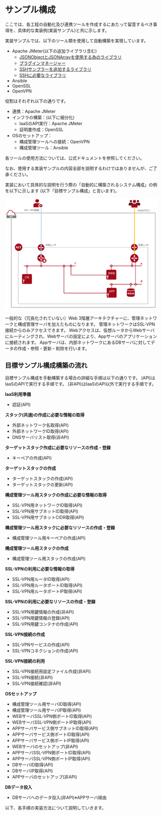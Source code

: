 # サンプル構成

ここでは、各工程の自動化及び連携ツールを作成するにあたって留意するべき事項を、具体的な実装例(実装サンプル)と共に示します。

実装サンプルでは、以下のツール類を使用して自動構築を実現しています。

- Apache JMeter(以下の追加ライブラリ含む)
  - [JSONObjectとJSONArrayを使用する為のライブラリ](http://central.maven.org/maven2/org/json/json/20160212/json-20160212.jar)
  - [プラグインマネージャー](https://jmeter-plugins.org/get/)
  - [SSHサンプラーを追加するライブラリ](https://jmeter-plugins.org/files/packages/ssh-sampler-1.1.1-SNAPSHOT.zip)
  - [SSHに必要なライブラリ](http://sourceforge.net/projects/jsch/files/jsch.jar/0.1.54/jsch-0.1.54.jar/download)
- Ansible
- OpenSSL
- OpenVPN

役割はそれぞれ以下の通りです。
- 連携：Apache JMeter
- インフラの構築：(以下に細分化)
  - IaaSのAPI実行：Apache JMeter
  - 証明書作成：OpenSSL
- OSのセットアップ：
  - 構成管理ツールへの接続：OpenVPN
  - 構成管理ツール：Ansible

各ツールの使用方法については、公式ドキュメントを参照してください。

なお、使用する実装サンプルの内容全部を説明するわけではありませんが、ご了承ください。

実装において具体的な説明を行う際の「自動的に構築されるシステム構成」の例を以下に示します (以下「目標サンプル構成」と言います)。

![目標サンプル構成](images/sample-system.png)

一般的な（冗長化されていない）Web 3階層アーキテクチャーに、管理ネットワークと構成管理サーバを加えたものになります。
管理ネットワークはSSL-VPN接続からのみアクセスできます。
Webアクセスは、仮想ルータからWebサーバにルーティングされ、Webサーバの設定により、Appサーバのアプリケーションに接続されます。
Appサーバは、内部ネットワークにあるDBサーバに対してデータの作成・参照・更新・削除を行います。

## 目標サンプル構成構築の流れ
目標サンプル構成を手動構築する場合の詳細な手順は以下の通りです。
(API)はIaaSのAPIで実行する手順です。
(非API)はIaaSのAPI以外で実行する手順です。

**IaaS利用準備**
- 認証(API)

**スタック(共通)の作成に必要な情報の取得**
- 外部ネットワーク名取得(API)
- 外部ネットワークID取得(API)
- DNSサーバリスト取得(非API)

**ターゲットスタック作成に必要なリソースの作成・登録**
- キーペアの作成(API)

**ターゲットスタックの作成**
- ターゲットスタックの作成(API)
- ターゲットスタックの更新(API)

**構成管理ツール用スタックの作成に必要な情報の取得**
- SSL-VPN用ネットワークID取得(API)
- SSL-VPN用サブネットID取得(API)
- SSL-VPN用サブネットCIDR取得(API)

**構成管理ツール用スタックに必要なリソースの作成・登録**
- 構成管理ツール用キーペアの作成(API)

**構成管理ツール用スタックの作成**
- 構成管理ツール用スタックの作成(API)

**SSL-VPNの利用に必要な情報の取得**
- SSL-VPN用ルータID取得(API)
- SSL-VPN用ルータポートID取得(API)
- SSL-VPN用ルータポートIP取得(API)

**SSL-VPNの利用に必要なリソースの作成・登録**
- SSL-VPN用鍵情報の作成(非API)
- SSL-VPN用鍵情報の登録(API)
- SSL-VPN用鍵コンテナの作成(API)

**SSL-VPN接続の作成**
- SSL-VPNサービスの作成(API)
- SSL-VPNコネクションの作成(API)

**SSL-VPN接続の利用**
- SSL-VPN接続用設定ファイル作成(非API)
- SSL-VPN接続(非API)
- SSL-VPN接続確認(非API)

**OSセットアップ**
- 構成管理ツール用サーバID取得(API)
- 構成管理ツール用サーバIP取得(API)
- WEBサーバSSL-VPN側ポートID取得(API)
- WEBサーバSSL-VPN側ポートIP取得(API)
- APPサーバサービス側サブネットID取得(API)
- APPサーバサービス側ポートID取得(API)
- APPサーバサービス側ポートIP取得(API)
- WEBサーバのセットアップ(非API)
- APPサーバSSL-VPN側ポートID取得(API)
- APPサーバSSL-VPN側ポートIP取得(API)
- DBサーバID取得(API)
- DBサーバIP取得(API)
- APPサーバのセットアップ(非API)

**DBデータ投入**
- DBサーバへのデータ投入(非API)※APPサーバ経由

以下、各手順の実装方法について説明していきます。
